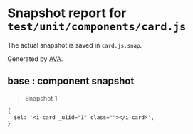 # Snapshot report for `test/unit/components/card.js`

The actual snapshot is saved in `card.js.snap`.

Generated by [AVA](https://ava.li).

## base : component snapshot

> Snapshot 1

    {
      $el: '<i-card _uiid="1" class=""></i-card>',
    }
